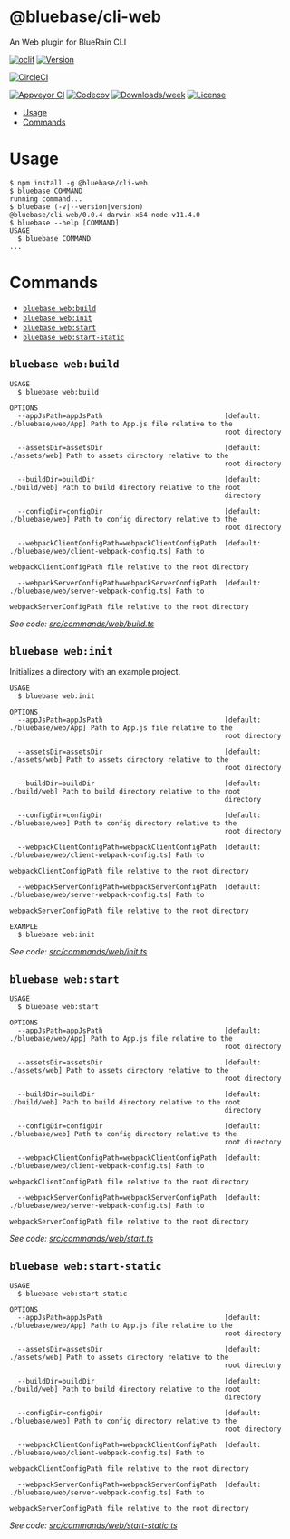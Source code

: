 @bluebase/cli-web
===============================

An Web plugin for BlueRain CLI

[![oclif](https://img.shields.io/badge/cli-oclif-brightgreen.svg)](https://oclif.io)
[![Version](https://img.shields.io/npm/v/@bluebase/cli-web.svg)](https://npmjs.org/package/@bluebase/cli-web)

[![CircleCI](https://circleci.com/gh/BlueBaseJS/cli/tree/master.svg?style=shield)](https://circleci.com/gh/BlueBaseJS/cli/tree/master)

[![Appveyor CI](https://ci.appveyor.com/api/projects/status/github/BlueBaseJS/cli?branch=master&svg=true)](https://ci.appveyor.com/project/BlueBaseJS/cli/branch/master)
[![Codecov](https://codecov.io/gh/BlueBaseJS/cli/branch/master/graph/badge.svg)](https://codecov.io/gh/BlueBaseJS/cli)
[![Downloads/week](https://img.shields.io/npm/dw/@bluebase/cli-web.svg)](https://npmjs.org/package/@bluebase/cli-web)
[![License](https://img.shields.io/npm/l/@bluebase/cli-web.svg)](https://github.com/BlueBaseJS/cli/blob/master/package.json)

<!-- toc -->
* [Usage](#usage)
* [Commands](#commands)
<!-- tocstop -->
# Usage
<!-- usage -->
```sh-session
$ npm install -g @bluebase/cli-web
$ bluebase COMMAND
running command...
$ bluebase (-v|--version|version)
@bluebase/cli-web/0.0.4 darwin-x64 node-v11.4.0
$ bluebase --help [COMMAND]
USAGE
  $ bluebase COMMAND
...
```
<!-- usagestop -->
# Commands
<!-- commands -->
* [`bluebase web:build`](#bluebase-webbuild)
* [`bluebase web:init`](#bluebase-webinit)
* [`bluebase web:start`](#bluebase-webstart)
* [`bluebase web:start-static`](#bluebase-webstart-static)

## `bluebase web:build`

```
USAGE
  $ bluebase web:build

OPTIONS
  --appJsPath=appJsPath                              [default: ./bluebase/web/App] Path to App.js file relative to the
                                                     root directory

  --assetsDir=assetsDir                              [default: ./assets/web] Path to assets directory relative to the
                                                     root directory

  --buildDir=buildDir                                [default: ./build/web] Path to build directory relative to the root
                                                     directory

  --configDir=configDir                              [default: ./bluebase/web] Path to config directory relative to the
                                                     root directory

  --webpackClientConfigPath=webpackClientConfigPath  [default: ./bluebase/web/client-webpack-config.ts] Path to
                                                     webpackClientConfigPath file relative to the root directory

  --webpackServerConfigPath=webpackServerConfigPath  [default: ./bluebase/web/server-webpack-config.ts] Path to
                                                     webpackServerConfigPath file relative to the root directory
```

_See code: [src/commands/web/build.ts](https://github.com/BlueBaseJS/cli/blob/v0.0.4/src/commands/web/build.ts)_

## `bluebase web:init`

Initializes a directory with an example project.

```
USAGE
  $ bluebase web:init

OPTIONS
  --appJsPath=appJsPath                              [default: ./bluebase/web/App] Path to App.js file relative to the
                                                     root directory

  --assetsDir=assetsDir                              [default: ./assets/web] Path to assets directory relative to the
                                                     root directory

  --buildDir=buildDir                                [default: ./build/web] Path to build directory relative to the root
                                                     directory

  --configDir=configDir                              [default: ./bluebase/web] Path to config directory relative to the
                                                     root directory

  --webpackClientConfigPath=webpackClientConfigPath  [default: ./bluebase/web/client-webpack-config.ts] Path to
                                                     webpackClientConfigPath file relative to the root directory

  --webpackServerConfigPath=webpackServerConfigPath  [default: ./bluebase/web/server-webpack-config.ts] Path to
                                                     webpackServerConfigPath file relative to the root directory

EXAMPLE
  $ bluebase web:init
```

_See code: [src/commands/web/init.ts](https://github.com/BlueBaseJS/cli/blob/v0.0.4/src/commands/web/init.ts)_

## `bluebase web:start`

```
USAGE
  $ bluebase web:start

OPTIONS
  --appJsPath=appJsPath                              [default: ./bluebase/web/App] Path to App.js file relative to the
                                                     root directory

  --assetsDir=assetsDir                              [default: ./assets/web] Path to assets directory relative to the
                                                     root directory

  --buildDir=buildDir                                [default: ./build/web] Path to build directory relative to the root
                                                     directory

  --configDir=configDir                              [default: ./bluebase/web] Path to config directory relative to the
                                                     root directory

  --webpackClientConfigPath=webpackClientConfigPath  [default: ./bluebase/web/client-webpack-config.ts] Path to
                                                     webpackClientConfigPath file relative to the root directory

  --webpackServerConfigPath=webpackServerConfigPath  [default: ./bluebase/web/server-webpack-config.ts] Path to
                                                     webpackServerConfigPath file relative to the root directory
```

_See code: [src/commands/web/start.ts](https://github.com/BlueBaseJS/cli/blob/v0.0.4/src/commands/web/start.ts)_

## `bluebase web:start-static`

```
USAGE
  $ bluebase web:start-static

OPTIONS
  --appJsPath=appJsPath                              [default: ./bluebase/web/App] Path to App.js file relative to the
                                                     root directory

  --assetsDir=assetsDir                              [default: ./assets/web] Path to assets directory relative to the
                                                     root directory

  --buildDir=buildDir                                [default: ./build/web] Path to build directory relative to the root
                                                     directory

  --configDir=configDir                              [default: ./bluebase/web] Path to config directory relative to the
                                                     root directory

  --webpackClientConfigPath=webpackClientConfigPath  [default: ./bluebase/web/client-webpack-config.ts] Path to
                                                     webpackClientConfigPath file relative to the root directory

  --webpackServerConfigPath=webpackServerConfigPath  [default: ./bluebase/web/server-webpack-config.ts] Path to
                                                     webpackServerConfigPath file relative to the root directory
```

_See code: [src/commands/web/start-static.ts](https://github.com/BlueBaseJS/cli/blob/v0.0.4/src/commands/web/start-static.ts)_
<!-- commandsstop -->
